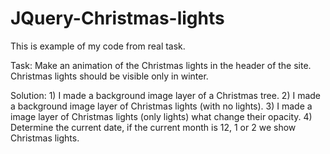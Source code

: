 # JQuery-Christmas-lights
This is example of my code from real task.

Task: Make an animation of the Christmas lights in the header of the site.
      Christmas lights should be visible only in winter.

Solution:
      1) I made a background image layer of a Christmas tree.
      2) I made a background image layer of Christmas lights (with no lights).
      3) I made a image layer of Christmas lights (only lights) what change their opacity.
      4) Determine the current date, if the current month is 12, 1 or 2 we show Christmas lights.
